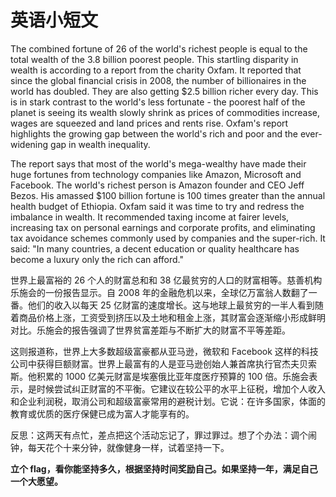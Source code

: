 # 英语小短文

The combined fortune of 26 of the world's richest people is equal to the total wealth of the 3.8 billion poorest people. This startling disparity in wealth is according to a report from the charity Oxfam. It reported that since the global financial crisis in 2008, the number of billionaires in the world has doubled. They are also getting $2.5 billion richer every day. This is in stark contrast to the world's less fortunate - the poorest half of the planet is seeing its wealth slowly shrink as prices of commodities increase, wages are squeezed and land prices and rents rise. Oxfam's report highlights the growing gap between the world's rich and poor and the ever-widening gap in wealth inequality.

The report says that most of the world's mega-wealthy have made their huge fortunes from technology companies like Amazon, Microsoft and Facebook. The world's richest person is Amazon founder and CEO Jeff Bezos. His amassed $100 billion fortune is 100 times greater than the annual health budget of Ethiopia. Oxfam said it was time to try and redress the imbalance in wealth. It recommended taxing income at fairer levels, increasing tax on personal earnings and corporate profits, and eliminating tax avoidance schemes commonly used by companies and the super-rich. It said: "In many countries, a decent education or quality healthcare has become a luxury only the rich can afford."

世界上最富裕的 26 个人的财富总和和 38 亿最贫穷的人口的财富相等。慈善机构乐施会的一份报告显示。自 2008 年的金融危机以来，全球亿万富翁人数翻了一番。他们的收入以每天 25 亿财富的速度增长。这与地球上最贫穷的一半人看到随着商品价格上涨，工资受到挤压以及土地和租金上涨，其财富会逐渐缩小形成鲜明对比。乐施会的报告强调了世界贫富差距与不断扩大的财富不平等差距。

这则报道称，世界上大多数超级富豪都从亚马逊，微软和 Facebook 这样的科技公司中获得巨额财富。世界上最富有的人是亚马逊创始人兼首席执行官杰夫贝索斯。他积累的 1000 亿美元财富是埃塞俄比亚年度医疗预算的 100 倍。乐施会表示，是时候尝试纠正财富的不平衡。它建议在较公平的水平上征税，增加个人收入和企业利润税，取消公司和超级富豪常用的避税计划。它说：在许多国家，体面的教育或优质的医疗保健已成为富人才能享有的。

反思：这两天有点忙，差点把这个活动忘记了，罪过罪过。想了个办法：调个闹钟，每天花个十来分钟，就像健身一样，试着坚持一下。

**立个 flag，看你能坚持多久，根据坚持时间奖励自己。如果坚持一年，满足自己一个大愿望。**
